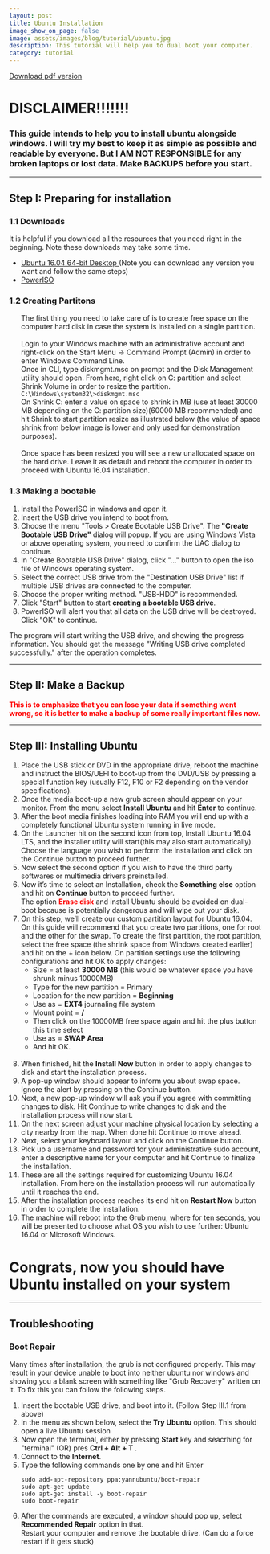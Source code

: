```yaml
---
layout: post
title: Ubuntu Installation
image_show_on_page: false
image: assets/images/blog/tutorial/ubuntu.jpg
description: This tutorial will help you to dual boot your computer.
category: tutorial
---
```

<a target="blank" href="{{ site.url }}/assets/files/blog/tutorials/ubuntu_installation.pdf" class="button special">Download pdf version</a>
# DISCLAIMER!!!!!!!
###  This guide intends to help you to install ubuntu alongside windows.  I will try my best to keep it as simple as possible and readable by everyone.  But I AM NOT RESPONSIBLE for any broken laptops or lost data. Make BACKUPS before you start.

<!-- Divider -->
<hr class="major" />

## Step I: Preparing for installation

### 1.1 Downloads

  It is helpful if you download all the resources that you need right in the beginning. Note these downloads may take some time.

  <ul>
  <li><a href="http://releases.ubuntu.com/16.04/ubuntu-16.04.6-desktop-amd64.iso"> Ubuntu 16.04 64-bit Desktop </a> (Note you can download any version you want and follow the same steps)</li>
  <li><a href="http://www.poweriso.com/download.htm">PowerISO</a></li>
  </ul>

### 1.2 Creating Partitons

<ul style="list-style-type:none;">
  <li>
  <div class="box alt">
    <div class="row 50% uniform">
      <div class="6u">
        <span class="image left_sq"><img src="/assets/images/blog/tutorial/ubuntu/step1_2_1.jpg" alt="" /></span>
      </div>
      The first thing you need to take care of is to create free space on the computer hard disk in case the system is installed on a single partition.
      <br/><br/>
      Login to your Windows machine with an administrative account and right-click on the Start Menu -> Command Prompt (Admin) in order to enter Windows Command Line.
    </div>
  </div>
  </li>

  <li>
  <div class="box alt">
    <div class="row 50% uniform">
      <div class="6u">
        Once in CLI, type diskmgmt.msc on prompt and the Disk Management utility should open. From here, right click on C: partition and select Shrink Volume in order to resize the partition.
        <br/>
        <code>C:\Windows\system32\>diskmgmt.msc </code>
      </div>
      <div class="6u$">
        <span class="image right_sq"><img src="/assets/images/blog/tutorial/ubuntu/step1_2_2.jpg" alt="" /></span>
      </div>
    </div>
  </div>
  </li>

  <li>
  <div class="box alt">
    <div class="row 50% uniform">
      <div class="6u">
        <span class="image left_sq"><img src="/assets/images/blog/tutorial/ubuntu/step1_2_3.jpg" alt="" /></span>
      </div>
      On Shrink C: enter a value on space to shrink in MB (use at least 30000 MB depending on the C: partition size)(60000 MB recommended) and hit Shrink to start partition resize as illustrated below (the value of space shrink from below image is lower and only used for demonstration purposes).
      <br/><br/>
      Once space has been resized you will see a new unallocated space on the hard drive. Leave it as default and reboot the computer in order to proceed with Ubuntu 16.04 installation.
    </div>
  </div>
  </li>
</ul>

### 1.3 Making a bootable

<ol>
  <li>Install the PowerISO in windows and open it.</li>
  <li>Insert the USB drive you intend to boot from.</li>
  <li>Choose the menu "Tools > Create Bootable USB Drive". The <b>"Create Bootable USB Drive"</b> dialog will popup. If you are using Windows Vista or above operating system, you need to confirm the UAC dialog to continue.</li>
  <span class="image fit"><img src="/assets/images/blog/tutorial/ubuntu/step1_3_1.jpg" alt="" /></span>
  <li>In "Create Bootable USB Drive" dialog, click "..." button to open the iso file of Windows operating system.</li>
  <li>Select the correct USB drive from the "Destination USB Drive" list if multiple USB drives are connected to the computer.</li>
  <li>Choose the proper writing method. "USB-HDD" is recommended.</li>
  <li>Click "Start" button to start <b>creating a bootable USB drive</b>.</li>
  <span class="image fit"><img src="/assets/images/blog/tutorial/ubuntu/step1_3_2.jpg" alt="" /></span>
  <li>PowerISO will alert you that all data on the USB drive will be destroyed. Click "OK" to continue.</li>
</ol>

The program will start writing the USB drive, and showing the progress information. You should get the message "Writing USB drive completed successfully." after the operation completes.
<span class="image fit"><img src="/assets/images/blog/tutorial/ubuntu/step1_3_3.jpg" alt="" /></span>


<!-- Divider -->
<hr class="major" />

## Step II: Make a Backup

<strong> <font color="red">This is to emphasize that you can lose your data if something went wrong, so it is better to make a backup of some really important files now. </font></strong>

<!-- Divider -->
<hr class="major" />

## Step III: Installing Ubuntu

<ol>
  <li>Place the USB stick or DVD in the appropriate drive, reboot the machine and instruct the BIOS/UEFI to boot-up from the DVD/USB by pressing a special function key (usually F12, F10 or F2 depending on the vendor specifications).</li>

  <li>Once the media boot-up a new grub screen should appear on your monitor. From the menu select <b>Install Ubuntu</b> and hit <b>Enter</b> to continue.</li>
  <span class="image fit"><img src="/assets/images/blog/tutorial/ubuntu/step3_1.jpg" alt="" /></span>

  <li>After the boot media finishes loading into RAM you will end up with a completely functional Ubuntu system running in live mode.</li>

  <li>On the Launcher hit on the second icon from top, Install Ubuntu 16.04 LTS, and the installer utility will start(this may also start automatically). Choose the language you wish to perform the installation and click on the Continue button to proceed further.</li>
  <span class="image fit"><img src="/assets/images/blog/tutorial/ubuntu/step3_2.jpg" alt="" /></span>

  <li>Now select the second option if you wish to have the third party softwares or multimedia drivers preinstalled.</li>
  <span class="image fit"><img src="/assets/images/blog/tutorial/ubuntu/step3_3.jpg" alt="" /></span>

  <li>Now it’s time to select an Installation, check the <b>Something else</b> option and hit on <b>Continue</b> button to proceed further.<br/>
  The option <b><font color="red">Erase disk</font></b> and install Ubuntu should be avoided on dual-boot because is potentially dangerous and will wipe out your disk.</li>
  <span class="image fit"><img src="/assets/images/blog/tutorial/ubuntu/step3_4.jpg" alt="" /></span>

  <li>
  On this step, we’ll create our custom partition layout for Ubuntu 16.04. On this guide will recommend that you create two partitions, one for root and the other for the swap. To create the first partition, the root partition, select the free space (the shrink space from Windows created earlier) and hit on the + icon below. On partition settings use the following configurations and hit OK to apply changes:
  <ul>
    <li>Size = at least <b>30000 MB</b> (this would be whatever space you have shrunk minus 10000MB)</li>
    <li>Type for the new partition = </b>Primary</b></li>
    <li>Location for the new partition = <b>Beginning</b></li>
    <li>Use as = <b>EXT4</b> journaling file system</li>
    <li>Mount point = <b>/</b></li>
    <li>Then click on the 10000MB free space again and hit the plus button this time select</li>
    <li>Use as = <b>SWAP Area</b></li>
    <li>And hit OK.</li>
  </ul>
  </li>
  <span class="image fit"><img src="/assets/images/blog/tutorial/ubuntu/step3_5_1.jpg" alt="" /></span>
  <span class="image fit"><img src="/assets/images/blog/tutorial/ubuntu/step3_5_2.jpg" alt="" /></span>

  <li>When finished, hit the <b>Install Now</b> button in order to apply changes to disk and start the installation process.</li>

  <li>A pop-up window should appear to inform you about swap space. Ignore the alert by pressing on the Continue button.</li>

  <li>Next, a new pop-up window will ask you if you agree with committing changes to disk. Hit Continue to write changes to disk and the installation process will now start.</li>

  <li>On the next screen adjust your machine physical location by selecting a city nearby from the map. When done hit Continue to move ahead.</li>

  <li>Next, select your keyboard layout and click on the Continue button.</li>

  <li>Pick up a username and password for your administrative sudo account, enter a descriptive name for your computer and hit Continue to finalize the installation.</li>

  <li>These are all the settings required for customizing Ubuntu 16.04 installation. From here on the installation process will run automatically until it reaches the end.</li>
  <span class="image fit"><img src="/assets/images/blog/tutorial/ubuntu/step3_6.jpg" alt="" /></span>

  <li>After the installation process reaches its end hit on <b>Restart Now</b> button in order to complete the installation.</li>

  <li>The machine will reboot into the Grub menu, where for ten seconds, you will be presented to choose what OS you wish to use further: Ubuntu 16.04 or Microsoft Windows.</li>
  <span class="image fit"><img src="/assets/images/blog/tutorial/ubuntu/step3_7.jpg" alt="" /></span>
</ol>

# Congrats, now you should have Ubuntu installed on your system

<!-- Divider -->
<hr class="major" />

## Troubleshooting

### Boot Repair <a name="boot-repair"></a><a href="#boot-repair"><i class="fa fa-link" aria-hidden="true"></i></a>

  Many times after installation, the grub is not configured properly. This may result in your device unable to boot into neither ubuntu nor windows and showing you a blank screen with something like "Grub Recovery" written on it. To fix this you can follow the following steps.

  <ol>
  <li> Insert the bootable USB drive, and boot into it. (Follow Step III.1 from above)</li>

  <li> In the menu as shown below, select the <b>Try Ubuntu</b> option. This should open a live Ubuntu session</li>
  <span class="image fit"><img src="/assets/images/blog/tutorial/ubuntu/step3_1.jpg" alt="" /></span>

  <li>Now open the terminal, either by pressing <b>Start</b> key and seacrhing for "terminal" (OR) pres <b>Ctrl + Alt + T </b>. </li>

  <li> Connect to the <b>Internet</b>.

  <li>Type the following commands one by one and hit Enter
  <pre><code>sudo add-apt-repository ppa:yannubuntu/boot-repair
sudo apt-get update
sudo apt-get install -y boot-repair
sudo boot-repair</code></pre>
  </li>

  <li>After the commands are executed, a window should pop up, select <b>Recommended Repair</b> option in that.
  <span class="image fit"><img src="/assets/images/blog/tutorial/ubuntu/trouble1.png" alt="" /></span>
  </li>

  </li> Restart your computer and remove the bootable drive. (Can do a force restart if it gets stuck)</li>
  </ol>
